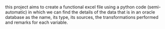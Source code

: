this project aims to create a functional excel file using a python code (semi-automatic) in which we can find the details of the data that is in an oracle database as the name, its type, its sources, the transformations performed and remarks for each variable.
